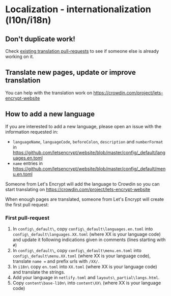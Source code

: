
# Localization - internationalization (l10n/i18n)

## Don't duplicate work!

Check [existing translation pull-requests](https://github.com/letsencrypt/website/pulls?q=is%3Apr+is%3Aopen+label%3Atranslation) to see if someone else is already working on it.

## Translate new pages, update or improve translation

You can help with the translation work on https://crowdin.com/project/lets-encrypt-website

## How to add a new language

If you are interested to add a new language, please open an issue with the information requested in:
- `languageName`, `languageCode`, `beforeColon`, `description` and `numberFormat` in https://github.com/letsencrypt/website/blob/master/config/_default/languages.en.toml
- `name` entries in https://github.com/letsencrypt/website/blob/master/config/_default/menu.en.toml


Someone from Let's Encrypt will add the language to Crowdin so you can start translating on https://crowdin.com/project/lets-encrypt-website

When enough pages are translated, someone from Let's Encrypt will create the first pull request:

### First pull-request

1. In `config\_default\`, copy `config\_default\languages.en.toml` into `config\_default\languages.XX.toml` (where XX is your language code) and update it following indications given in comments (lines starting with `#`)
2. In `config\_default\`, copy `config\_default\menu.en.toml` into `config\_default\menu.XX.toml` (where XX is your language code), translate `name =` and prefix urls with `/XX/`.
3. In `i18n\` copy `en.toml` into `XX.toml` (where XX is your language code) and translate the strings.
4. Add your language in `netlify.toml` and `layouts\_partial\langs.html`.
5. Copy `content\base-l10n\` into `content\XX\` (where XX is your language code)
